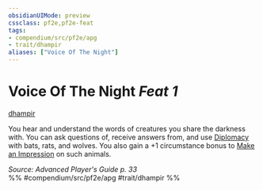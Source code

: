 ```yaml
---
obsidianUIMode: preview
cssclass: pf2e,pf2e-feat
tags:
- compendium/src/pf2e/apg
- trait/dhampir
aliases: ["Voice Of The Night"]
---
```

# Voice Of The Night  *Feat 1*  
[dhampir](../../rules/traits/dhampir-b1.md)  


You hear and understand the words of creatures you share the darkness with. You can ask questions of, receive answers from, and use [Diplomacy](../skills.md#Diplomacy) with bats, rats, and wolves. You also gain a +1 circumstance bonus to [Make an Impression](../../rules/actions/make-an-impression.md) on such animals.

*Source: Advanced Player's Guide p. 33*  
%% #compendium/src/pf2e/apg #trait/dhampir %%